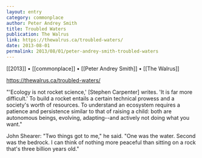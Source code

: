 ```yaml
---
layout: entry
category: commonplace
author: Peter Andrey Smith
title: Troubled Waters
publication: The Walrus
link: https://thewalrus.ca/troubled-waters/
date: 2013-08-01
permalink: 2013/08/01/peter-andrey-smith-troubled-waters
---
```


[[2013]] • [[commonplace]] • [[Peter Andrey Smith]] • [[The Walrus]]

https://thewalrus.ca/troubled-waters/

"'Ecology is not rocket science,' [Stephen Carpenter] writes. 'It is far more difficult.' To build a rocket entails a certain technical prowess and a society's worth of resources. To understand an ecosystem requires a patience and persistence similar to that of raising a child: both are autonomous beings, evolving, adapting--and actively not doing what you want." 

John Shearer: "Two things got to me," he said. "One was the water. Second was the bedrock. I can think of nothing more peaceful than sitting on a rock that's three billion years old."